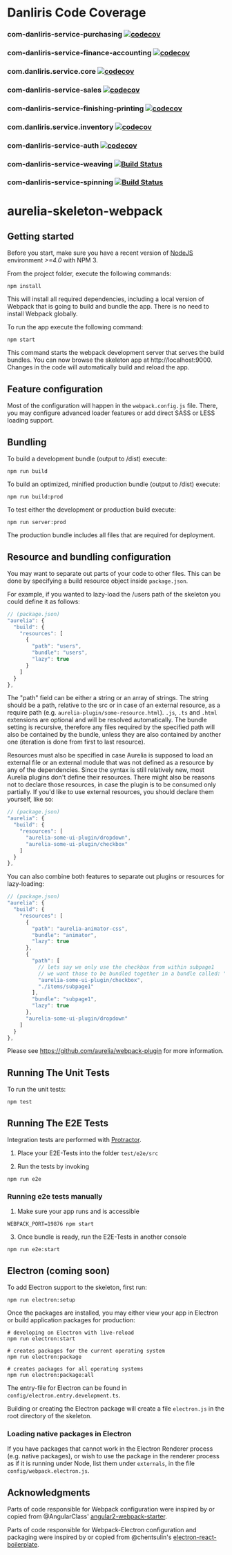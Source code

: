 # Danliris Code Coverage

### com-danliris-service-purchasing [![codecov](https://codecov.io/gh/danliris/com-danliris-service-purchasing/branch/dev/graph/badge.svg)](https://codecov.io/gh/danliris/com-danliris-service-purchasing)
### com-danliris-service-finance-accounting [![codecov](https://codecov.io/gh/danliris/com-danliris-service-finance-accounting/branch/dev/graph/badge.svg)](https://codecov.io/gh/danliris/com-danliris-service-finance-accounting)
### com.danliris.service.core [![codecov](https://codecov.io/gh/danliris/com.danliris.service.core/branch/dev/graph/badge.svg)](https://codecov.io/gh/danliris/com.danliris.service.core)
### com-danliris-service-sales [![codecov](https://codecov.io/gh/danliris/com-danliris-service-sales/branch/dev/graph/badge.svg)](https://codecov.io/gh/danliris/com-danliris-service-sales)
### com-danliris-service-finishing-printing [![codecov](https://codecov.io/gh/danliris/com-danliris-service-finishing-printing/branch/dev/graph/badge.svg)](https://codecov.io/gh/danliris/com-danliris-service-finishing-printing)
### com.danliris.service.inventory [![codecov](https://codecov.io/gh/danliris/com.danliris.service.inventory/branch/dev/graph/badge.svg)](https://codecov.io/gh/danliris/com.danliris.service.inventory)
### com-danliris-service-auth [![codecov](https://codecov.io/gh/danliris/com-danliris-service-auth/branch/dev/graph/badge.svg)](https://codecov.io/gh/danliris/com-danliris-service-auth)
### com-danliris-service-weaving [![Build Status](https://dev.azure.com/moonlay-danliris/DMS.Weaving/_apis/build/status/Weaving%20CI-CD%20Auto%20Deploy%20to%20Dev?branchName=dev)](https://dev.azure.com/moonlay-danliris/DMS.Weaving/_build/latest?definitionId=9&branchName=dev)
### com-danliris-service-spinning [![Build Status](https://dev.azure.com/moonlay-danliris/DMS.Spinning/_apis/build/status/DMS.Spinning-ASP.NET-CI?branchName=dev)](https://dev.azure.com/moonlay-danliris/DMS.Spinning/_build/latest?definitionId=5&branchName=dev)


# aurelia-skeleton-webpack

## Getting started

Before you start, make sure you have a recent version of [NodeJS](http://nodejs.org/) environment *>=4.0* with NPM 3.

From the project folder, execute the following commands:

```shell
npm install
```

This will install all required dependencies, including a local version of Webpack that is going to
build and bundle the app. There is no need to install Webpack globally. 

To run the app execute the following command:

```shell
npm start
```

This command starts the webpack development server that serves the build bundles.
You can now browse the skeleton app at http://localhost:9000. Changes in the code
will automatically build and reload the app.

## Feature configuration

Most of the configuration will happen in the `webpack.config.js` file.
There, you may configure advanced loader features or add direct SASS or LESS loading support.

## Bundling

To build a development bundle (output to /dist) execute:

```shell
npm run build
```

To build an optimized, minified production bundle (output to /dist) execute:

```shell
npm run build:prod
```

To test either the development or production build execute:

```shell
npm run server:prod
```

The production bundle includes all files that are required for deployment.

## Resource and bundling configuration

You may want to separate out parts of your code to other files.
This can be done by specifying a build resource object inside `package.json`. 

For example, if you wanted to lazy-load the /users path of the skeleton you could define it as follows:

```js
// (package.json)
"aurelia": {
  "build": {
    "resources": [
      {
        "path": "users",
        "bundle": "users",
        "lazy": true
      }
    ]
  }
},
```

The "path" field can be either a string or an array of strings. 
The string should be a path, relative to the src or in case of an external resource, as a require path (e.g. `aurelia-plugin/some-resource.html`).
`.js`, `.ts` and `.html` extensions are optional and will be resolved automatically.
The bundle setting is recursive, therefore any files required by the specified path will also be contained by the bundle, unless they are also contained by another one (iteration is done from first to last resource).

Resources must also be specified in case Aurelia is supposed to load an external file or an external module that was not defined as a resource by any of the dependencies.
Since the syntax is still relatively new, most Aurelia plugins don't define their resources. 
There might also be reasons not to declare those resources, in case the plugin is to be consumed only partially.
If you'd like to use external resources, you should declare them yourself, like so:

```js
// (package.json)
"aurelia": {
  "build": {
    "resources": [
      "aurelia-some-ui-plugin/dropdown",
      "aurelia-some-ui-plugin/checkbox"
    ]
  }
},
```

You can also combine both features to separate out plugins or resources for lazy-loading:

```js
// (package.json)
"aurelia": {
  "build": {
    "resources": [
      {
        "path": "aurelia-animator-css",
        "bundle": "animator",
        "lazy": true
      },
      {
        "path": [
          // lets say we only use the checkbox from within subpage1
          // we want those to be bundled together in a bundle called: "subpage1"
          "aurelia-some-ui-plugin/checkbox",
          "./items/subpage1"
        ],
        "bundle": "subpage1",
        "lazy": true
      },
      "aurelia-some-ui-plugin/dropdown"
    ]
  }
},
```

Please see https://github.com/aurelia/webpack-plugin for more information.

## Running The Unit Tests

To run the unit tests:

```shell
npm test
```

## Running The E2E Tests
Integration tests are performed with [Protractor](http://angular.github.io/protractor/#/).

1. Place your E2E-Tests into the folder ```test/e2e/src```

2. Run the tests by invoking

  ```shell
  npm run e2e
  ```

### Running e2e tests manually

1. Make sure your app runs and is accessible

  ```shell
  WEBPACK_PORT=19876 npm start
  ```

3. Once bundle is ready, run the E2E-Tests in another console

  ```shell
  npm run e2e:start
  ```

## Electron (coming soon)

To add Electron support to the skeleton, first run:

```shell
npm run electron:setup
```

Once the packages are installed, you may either view your app in Electron or build application packages for production:

```shell
# developing on Electron with live-reload
npm run electron:start

# creates packages for the current operating system
npm run electron:package

# creates packages for all operating systems
npm run electron:package:all
```

The entry-file for Electron can be found in `config/electron.entry.development.ts`.

Building or creating the Electron package will create a file `electron.js` in the root directory of the skeleton.

### Loading native packages in Electron

If you have packages that cannot work in the Electron Renderer process (e.g. native packages), or wish to use the package in the renderer process as if it is running under Node, list them under `externals`, in the file `config/webpack.electron.js`.

## Acknowledgments

Parts of code responsible for Webpack configuration were inspired by or copied from @AngularClass' [angular2-webpack-starter](https://github.com/AngularClass/angular2-webpack-starter).

Parts of code responsible for Webpack-Electron configuration and packaging were inspired by or copied from @chentsulin's [electron-react-boilerplate](https://github.com/chentsulin/electron-react-boilerplate).
